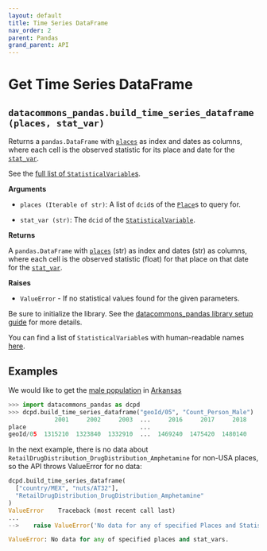 ```yaml
---
layout: default
title: Time Series DataFrame
nav_order: 2
parent: Pandas
grand_parent: API
---
```


# Get Time Series DataFrame

## `datacommons_pandas.build_time_series_dataframe(places, stat_var)`

Returns a `pandas.DataFrame` with [`places`](https://datacommons.org/browser/Place)
as index and dates as columns, where each cell is the observed statistic for
its place and date for the 
[`stat_var`](https://datacommons.org/browser/StatisticalVariable).

See the [full list of `StatisticalVariable`s](/statistical_variables.html).

**Arguments**

* `places (Iterable of str)`: A list of `dcid`s of the
  [`Place`](https://datacommons.org/browser/Place)s to query for.

* `stat_var (str)`: The `dcid` of the
  [`StatisticalVariable`](https://datacommons.org/browser/StatisticalVariable).

**Returns**

A `pandas.DataFrame` with [`places`](https://datacommons.org/browser/Place)
(str) as index and dates (str) as columns, where each cell is the observed
statistic (float) for that place on that date for the 
[`stat_var`](https://datacommons.org/browser/StatisticalVariable).

**Raises**

* `ValueError` - If no statistical values found for the given parameters.

Be sure to initialize the library. See the
[datacommons_pandas library setup guide](/api/pandas/) for more details.

You can find a list of `StatisticalVariable`s with human-readable names [here](/statistical_variables.html).

## Examples

We would like to get the  [male population](https://datacommons.org/browser/Count_Person_Male) in [Arkansas](https://datacommons.org/browser/geoId/05)

```python
>>> import datacommons_pandas as dcpd
>>> dcpd.build_time_series_dataframe("geoId/05", "Count_Person_Male")
             2001     2002     2003  ...     2016     2017     2018
place                                ...                           
geoId/05  1315210  1323840  1332910  ...  1469240  1475420  1480140
```

In the next example, there is no data about
`RetailDrugDistribution_DrugDistribution_Amphetamine` for non-USA
places, so the API throws ValueError for no data:

```python
dcpd.build_time_series_dataframe(
  ["country/MEX", "nuts/AT32"],
  "RetailDrugDistribution_DrugDistribution_Amphetamine"
)
ValueError    Traceback (most recent call last)
...
-->    raise ValueError('No data for any of specified Places and StatisticalVariables.')

ValueError: No data for any of specified places and stat_vars.
```
